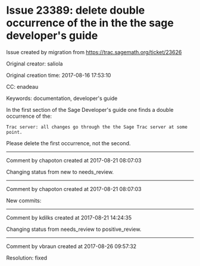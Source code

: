# Issue 23389: delete double occurrence of the in the the sage developer's guide

Issue created by migration from https://trac.sagemath.org/ticket/23626

Original creator: saliola

Original creation time: 2017-08-16 17:53:10

CC:  enadeau

Keywords: documentation, developer's guide

In the first section of the Sage Developer's guide one finds a double occurrence of the:

```
Trac server: all changes go through the the Sage Trac server at some point.
```

Please delete the first occurrence, not the second.


---

Comment by chapoton created at 2017-08-21 08:07:03

Changing status from new to needs_review.


---

Comment by chapoton created at 2017-08-21 08:07:03

New commits:


---

Comment by kdilks created at 2017-08-21 14:24:35

Changing status from needs_review to positive_review.


---

Comment by vbraun created at 2017-08-26 09:57:32

Resolution: fixed
